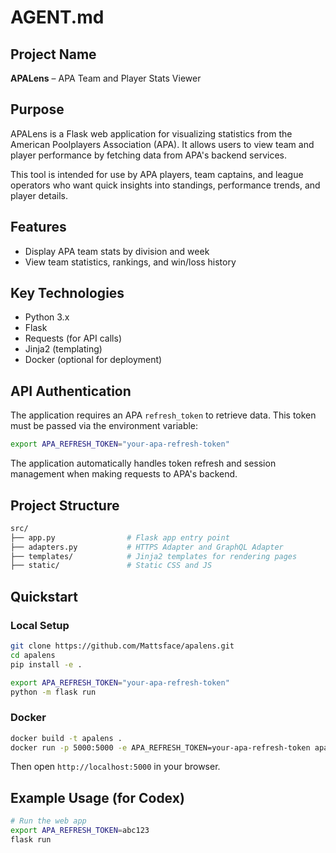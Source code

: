 # AGENT.md

## Project Name

**APALens** – APA Team and Player Stats Viewer

## Purpose

APALens is a Flask web application for visualizing statistics from the American Poolplayers Association (APA). It allows users to view team and player performance by fetching data from APA's backend services.

This tool is intended for use by APA players, team captains, and league operators who want quick insights into standings, performance trends, and player details.

## Features

- Display APA team stats by division and week  
- View team statistics, rankings, and win/loss history  

## Key Technologies

- Python 3.x  
- Flask  
- Requests (for API calls)  
- Jinja2 (templating)  
- Docker (optional for deployment)

## API Authentication

The application requires an APA `refresh_token` to retrieve data. This token must be passed via the environment variable:

```bash
export APA_REFRESH_TOKEN="your-apa-refresh-token"
```

The application automatically handles token refresh and session management when making requests to APA's backend.

## Project Structure

```bash
src/
├── app.py                # Flask app entry point
├── adapters.py           # HTTPS Adapter and GraphQL Adapter
├── templates/            # Jinja2 templates for rendering pages
├── static/               # Static CSS and JS
```

## Quickstart

### Local Setup

```bash
git clone https://github.com/Mattsface/apalens.git
cd apalens
pip install -e .

export APA_REFRESH_TOKEN="your-apa-refresh-token"
python -m flask run
```

### Docker

```bash
docker build -t apalens .
docker run -p 5000:5000 -e APA_REFRESH_TOKEN=your-apa-refresh-token apalens
```

Then open `http://localhost:5000` in your browser.

## Example Usage (for Codex)

```bash
# Run the web app
export APA_REFRESH_TOKEN=abc123
flask run
```
